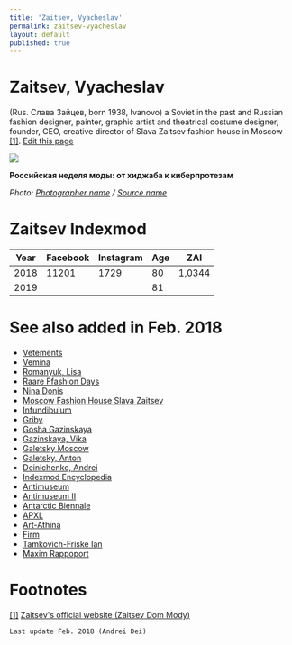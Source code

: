 ```yaml
---
title: 'Zaitsev, Vyacheslav'
permalink: zaitsev-vyacheslav
layout: default
published: true
---
```


# Zaitsev, Vyacheslav

 (Rus. Слава Зайцев, born 1938, Ivanovo) a Soviet in the past and Russian fashion designer, painter, graphic artist and theatrical costume designer, founder, CEO, creative director of Slava Zaitsev fashion house in Moscow  <span id="a1">[\[1\]](#f1)</span>. [Edit this page](http://prose.io/#indexmod/encyclopedia/edit/master/zaitsev-vyacheslav.md)

![](http://www.ng.ru/upload/iblock/3e3/60-9-13.jpg)

**Российская неделя моды: от хиджаба к киберпротезам**

*Photo: [Photographer name](/photographer-name-page) / [Source name](/source-name-page)*

# Zaitsev Indexmod

|Year|Facebook|Instagram|Age|ZAI|
|-|-|-|-|-|
|2018|11201|1729|80|1,0344|
|2019|||81||

# See also added in Feb. 2018

+ [Vetements](vetements)
+ [Vemina](vemina)
+ [Romanyuk, Lisa](romanyuk-lisa)
+ [Raare Ffashion Days](raare-fashion-days)
+ [Nina Donis](nina-donis)
+ [Moscow Fashion House Slava Zaitsev](moscow-fashion-house-slava-zaitsev)
+ [Infundibulum](infundibulum)
+ [Griby](griby)
+ [Gosha Gazinskaya](gosha-gazinskaya)
+ [Gazinskaya, Vika](gazinskaya-vika)
+ [Galetsky Moscow](galetsky-moscow)
+ [Galetsky, Anton](galetsky-anton)
+ [Deinichenko, Andrei](deinichenko-andrei)
+ [Indexmod Encyclopedia](indexmod-encyclopedia)
+ [Antimuseum](antimuseum)
+ [Antimuseum II](antimuseum-2)
+ [Antarctic Biennale](antarctic-biennale)
+ [APXL](apxl)
+ [Art-Athina](art-athina)
+ [Firm](firm)
+ [Tamkovich-Friske Ian](tamkovich-friske-ian)
+ [Maxim Rappoport](rappoport-maxim)


# Footnotes

[[1]](#a1) <span id="f1"></span> [Zaitsev's official website (Zaitsev Dom Mody)](http://example.net/article)


`Last update Feb. 2018 (Andrei Dei)`
